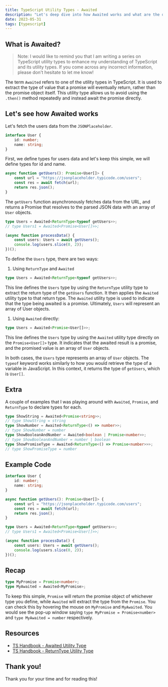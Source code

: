 ```yaml
---
title: TypeScript Utility Types - Awaited
description: "Let's deep dive into how Awaited works and what are the differences between Awaited and Promise"
date: 2023-05-31
tags: [typescript]
---
```


## What is Awaited?

> Note: I would like to remind you that I am writing a series on TypeScript utility types to enhance my understanding of TypeScript and its utility types. If you come across any incorrect information, please don't hesitate to let me know!

The term `Awaited` refers to one of the utility types in TypeScript. It is used to extract the type of value that a promise will eventually return, rather than the promise object itself. This utility type allows us to avoid using the `.then()` method repeatedly and instead await the promise directly.

## Let's see how Awaited works

Let's fetch the users data from the `JSONPlaceholder`.

```ts
interface User {
	id: number;
	name: string;
}
```

First, we define types for users data and let's keep this simple, we will define types for id and name.

```ts
async function getUsers(): Promise<User[]> {
	const url = "https://jsonplaceholder.typicode.com/users";
	const res = await fetch(url);
	return res.json();
}
```

The `getUsers` function asynchronously fetches data from the URL, and returns a Promise that resolves to the parsed JSON data with an array of `User` objects.

```ts
type Users = Awaited<ReturnType<typeof getUsers>>;
// type Users1 = Awaited<Promise<User[]>>;

(async function processData() {
	const users: Users = await getUsers();
	console.log(users.slice(0, 2));
})();
```

To define the `Users` type, there are two ways:

1.  Using `ReturnType` and `Awaited`

```ts
type Users = Awaited<ReturnType<typeof getUsers>>;
```

This line defines the `Users` type by using the `ReturnType` utility type to extract the return type of the `getUsers` function. It then applies the `Awaited` utility type to that return type. The `Awaited` utility type is used to indicate that the type being awaited is a promise. Ultimately, `Users` will represent an array of User objects.

1. Using `Awaited` directly:

```ts
type Users = Awaited<Promise<User[]>>;
```

This line defines the `Users` type by using the `Awaited` utility type directly on the `Promise<User[]>` type. It indicates that the awaited result is a promise, and the promised value is an array of `User` objects.

In both cases, the `Users` type represents an array of `User` objects. The `typeof` keyword works similarly to how you would retrieve the type of a variable in JavaScript. In this context, it returns the type of `getUsers`, which is `User[]`.

## Extra

A couple of examples that I was playing around with `Awaited`, `Promise`, and `ReturnType` to declare types for each.

```ts
type ShowString = Awaited<Promise<string>>;
// type ShowString = string
type ShowNumber = Awaited<ReturnType<() => number>>;
// type ShowNumber = number
type ShowBooleanAndNumber = Awaited<boolean | Promise<number>>;
// type ShowBooleanAndNumber = number | boolean
type ShowPromiseType = Awaited<ReturnType<() => Promise<number>>>;
// type ShowPromiseType = number
```

## Example Code

```ts
interface User {
	id: number;
	name: string;
}

async function getUsers(): Promise<User[]> {
	const url = "https://jsonplaceholder.typicode.com/users";
	const res = await fetch(url);
	return res.json();
}

type Users = Awaited<ReturnType<typeof getUsers>>;
// type Users1 = Awaited<Promise<User[]>>;

(async function processData() {
	const users: Users = await getUsers();
	console.log(users.slice(0, 2));
})();
```

## Recap

```ts
type MyPromise = Promise<number>;
type MyAwaited = Awaited<MyPromise>;
```

To keep this simple, `Promise` will return the promise object of whichever type you define, while `Awaited` will extract the type from the `Promise`. You can check this by hovering the mouse on `MyPromise` and `MyAwaited`. You would see the pop-up window saying `type MyPromise = Promise<number>` and `type MyAwaited = number` respectively.

## Resources

- <a href="https://www.typescriptlang.org/docs/handbook/utility-types.html#awaitedtype" target="_blank" rel="noopener noreferrer">TS Handbook - Awaited Utility Type</a>
- <a href="https://www.typescriptlang.org/docs/handbook/utility-types.html#returntypetype" target="_blank" rel="noopener noreferrer">TS Handbook - ReturnType Utility Type</a>

## Thank you!

Thank you for your time and for reading this!

